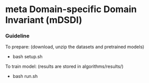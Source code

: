 # meta Domain-specific Domain Invariant (mDSDI)

### Guideline
To prepare: (download, unzip the datasets and pretrained models)
- bash setup.sh

To train model: (results are stored in algorithms/results/)
- bash run.sh

